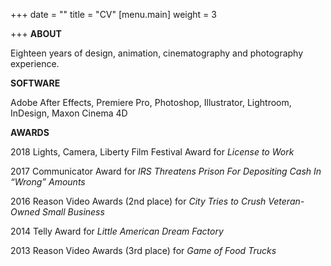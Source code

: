 +++
date = ""
title = "CV"
[menu.main]
weight = 3

+++
**ABOUT**

Eighteen years of design, animation, cinematography and photography experience.

**SOFTWARE**

Adobe After Effects, Premiere Pro, Photoshop, Illustrator, Lightroom, InDesign, Maxon Cinema 4D

**AWARDS**

2018 Lights, Camera, Liberty Film Festival Award for _License to Work_

2017 Communicator Award for _IRS Threatens Prison For Depositing Cash In “Wrong” Amounts_

2016 Reason Video Awards (2nd place) for _City Tries to Crush Veteran-Owned Small Business_

2014 Telly Award for _Little American Dream Factory_

2013 Reason Video Awards (3rd place) for _Game of Food Trucks_
